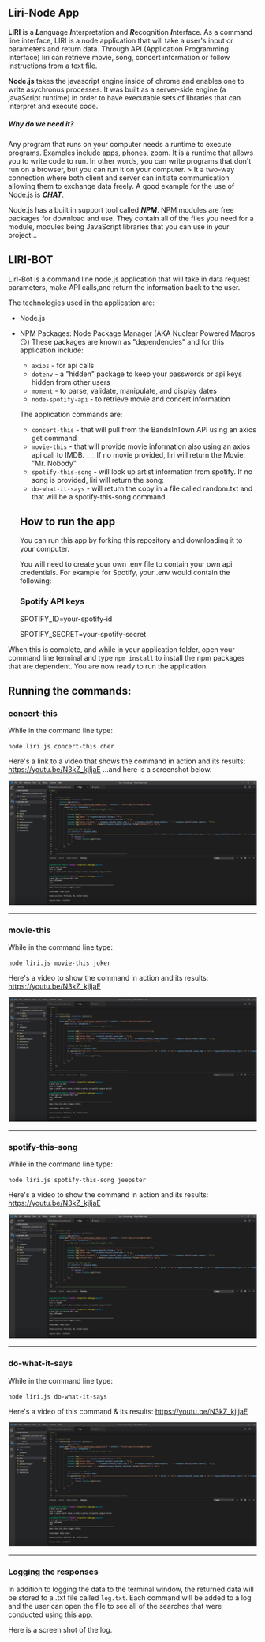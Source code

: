 ## Liri-Node App
**LIRI** is a ***L***anguage ***I***nterpretation and ***R***ecognition ***I***nterface. 
As a command line interface, LIRI is a node application that will take a user's input or parameters and return data.  Through API (Application Programming Interface) liri can retrieve movie, song, concert information or follow instructions from a text file.   

**Node.js** takes the javascript engine inside of chrome and enables one to write asychronus processes.  It was built as a server-side engine (a javaScript runtime) in order to have executable sets of libraries that can interpret and execute code.

##### Why do we need it? 
Any program that runs on your computer needs a runtime to execute programs.  Examples include apps, phones, zoom.  It is a runtime that allows you to write code to run. In other words, you can write programs that don't run on a browser, but you can run it on your computer.  > It a two-way connection where both client and server can initiate communication allowing them to exchange data freely.  A good example for the use of Node.js is ***CHAT***.

Node.js has a built in support tool called ***NPM***. NPM modules are free packages for download and use.  They contain all of the files you need for a module, modules being JavaScript libraries that you can use in your project...  

## LIRI-BOT
Liri-Bot is a command line node.js application that will take in data request parameters, make API calls,and return the information back to the user. 

The technologies used in the application are:
- Node.js
- NPM Packages: Node Package Manager  (AKA Nuclear Powered Macros :smirk:) These packages are known as "dependencies" and for this application include:
  - `axios` - for api calls
  - `dotenv` - a "hidden" package to keep your passwords or api keys hidden from other users
  - `moment` - to parse, validate, manipulate, and display dates
  - `node-spotify-api` - to retrieve movie and concert information

  The application commands are:
  - `concert-this` - that will pull from the BandsInTown API using an axios get command
  - `movie-this` - that will provide movie information also using an axios api call to IMDB. _ _ If no movie provided, liri will return the Movie: "Mr. Nobody"
  - `spotify-this-song` - will look up artist information from spotify. If no song is provided, liri will return the song: 
  - `do-what-it-says` - will return the copy in a file called random.txt and that will be a spotify-this-song command

  ## How to run the app

  You can run this app by forking this repository and downloading it to your computer.

  You will need to create your own .env file to contain your own api credentials. For example for Spotify, your .env would contain the following:


     ### Spotify API keys

     SPOTIFY_ID=your-spotify-id

     SPOTIFY_SECRET=your-spotify-secret 

When this is complete, and while in your application folder, open your command line terminal and type `npm install` to install the npm packages that are dependent.  You are now ready to run the application.

 ## Running the commands:

### concert-this
While in the command line type:

 `node liri.js concert-this cher` 
 
 Here's a link to a video that shows the command in action and its results:   https://youtu.be/N3kZ_kjIjaE
  ...and here is a screenshot below.
 
![](https://github.com/AR-Lilypad/liri-node-app/blob/master/assets/images/concertThisScreenshot.JPG)

_________________________________________________________________________________________________________________________________

### movie-this
While in the command line type:

 `node liri.js movie-this joker` 
 
 Here's a video to show the command in action and its results:   https://youtu.be/N3kZ_kjIjaE
 
![](https://github.com/AR-Lilypad/liri-node-app/blob/master/assets/images/concertThisScreenshot.JPG)

__________________________________________________________________________________________________________________________________

### spotify-this-song
While in the command line type:

 `node liri.js spotify-this-song jeepster` 
 
Here's a video to show the command in action and its results:   https://youtu.be/N3kZ_kjIjaE
 
![](https://github.com/AR-Lilypad/liri-node-app/blob/master/assets/images/concertThisScreenshot.JPG)

________________________________________________________________________________________________________________________________

### do-what-it-says
While in the command line type:

 `node liri.js do-what-it-says` 
 
 Here's a video of this command & its results:   https://youtu.be/N3kZ_kjIjaE
 
![](https://github.com/AR-Lilypad/liri-node-app/blob/master/assets/images/concertThisScreenshot.JPG)

______________________________________________________________________________________________________________________________

### Logging the responses

In addition to logging the data to the terminal window, the returned data will be stored to a .txt file called `log.txt`.
Each command will be added to a log and the user can open the file to see all of the searches that were conducted using this app.

Here is a screen shot of the log.
